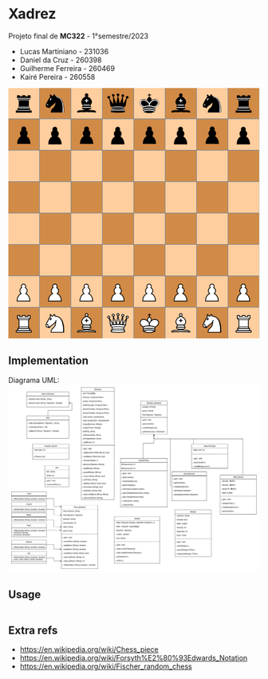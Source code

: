 # Xadrez
Projeto final de **MC322** - 1°semestre/2023
* Lucas Martiniano - 231036
* Daniel da Cruz - 260398
* Guilherme Ferreira - 260469
* Kairé Pereira - 260558

![chessboard](imgs/screenshot.png)

Implementation
-----
Diagrama UML:
![diagrama](imgs/diagram.png)

Usage
-----
```java

```
Extra refs
-----
  * https://en.wikipedia.org/wiki/Chess_piece
  * https://en.wikipedia.org/wiki/Forsyth%E2%80%93Edwards_Notation
  * https://en.wikipedia.org/wiki/Fischer_random_chess
